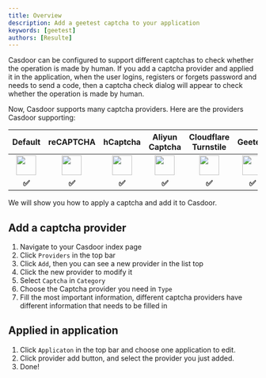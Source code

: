 ```yaml
---
title: Overview
description: Add a geetest captcha to your application
keywords: [geetest]
authors: [Resulte]
---
```


Casdoor can be configured to support different captchas to check whether the operation is made by human. If you add a captcha provider and applied it in the application, when the user logins, registers or forgets password and needs to send a code, then a captcha check dialog will appear to check whether the operation is made by human.

Now, Casdoor supports many captcha providers. Here are the providers Casdoor supporting:

|                         **Default**                          |                        **reCAPTCHA**                         |                         **hCaptcha**                         |                      **Aliyun Captcha**                      |                     Cloudflare Turnstile                     |                                  Geetest                                   |
| :----------------------------------------------------------: | :----------------------------------------------------------: | :----------------------------------------------------------: | :----------------------------------------------------------: | :----------------------------------------------------------: |:--------------------------------------------------------------------------:|
| <img src="https://cdn.casbin.org/img/social_default.png" width="40"></img> | <img src="https://cdn.casbin.org/img/social_recaptcha.png" width="40"></img> | <img src="https://cdn.casbin.org/img/social_hcaptcha.png" width="40"></img> | <img src="https://cdn.casbin.org/img/social_aliyun.png" width="40"></img> | <img src="https://cdn.casbin.org/img/social_cloudflare.png" width="40"></img> | <img src="https://cdn.casbin.org/img/social_geetest.png" width="40"></img> |
|                            **✅**                             |                            **✅**                             |                            **✅**                             |                            **✅**                             |                            **✅**                             |                                   **✅**                                    |

We will show you how to apply  a captcha and add it to Casdoor.

## Add a captcha provider

1. Navigate to your Casdoor index page
2. Click `Providers` in the top bar
3. Click `Add`, then you can see a new provider in the list top
4. Click the new provider to modify it
5. Select `Captcha` in  `Category`
6. Choose the Captcha provider you need in `Type`
7. Fill the most important information, different captcha providers have different information that needs to be filled in

## Applied in application

1. Click `Applicaton` in the top bar and choose one application to edit.
2. Click provider add button, and select the provider you just added.
3. Done!
